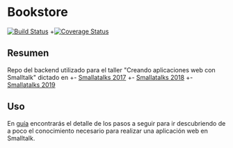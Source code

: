 # Bookstore
[![Build Status](https://travis-ci.org/Smalltalk-AR/Bookstore.svg?branch=master)](https://travis-ci.com/Smalltalk-AR/Bookstore)
+[![Coverage Status](https://coveralls.io/repos/github/Smalltalk-AR/Bookstore/badge.svg?branch=master)](https://coveralls.io/github/Smalltalk-AR/Bookstore?branch=master)


## Resumen

Repo del backend utilizado para el taller "Creando aplicaciones web con Smalltalk" dictado en 
+- [Smallatalks 2017](https://smalltalks2017.fast.org.ar)
+- [Smallatalks 2018](https://smalltalks2018.fast.org.ar)
+- [Smallatalks 2019](https://smalltalks2019.fast.org.ar)


## Uso
En [guía](https://smalltalk-ar.github.io/Bookstore/) encontrarás el detalle de los pasos a seguir para ir descubriendo de a poco el conocimiento necesario para realizar una aplicación web en Smalltalk.
